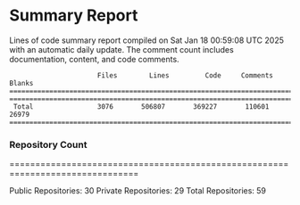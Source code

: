 # Summary Report
Lines of code summary report compiled on Sat Jan 18 00:59:08 UTC 2025 with an automatic daily update. The comment count includes documentation, content, and code comments.
```
                      Files        Lines         Code     Comments       Blanks
===============================================================================
===============================================================================
 Total                3076       506807       369227       110601        26979
===============================================================================
```

### Repository Count
===============================================================================

Public Repositories: 30
Private Repositories: 29
Total Repositories: 59

